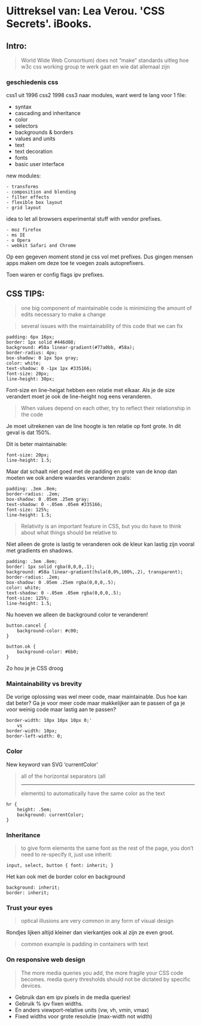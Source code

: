 # Uittreksel van: Lea Verou. 'CSS Secrets'. iBooks. 

## Intro:

> World Wide Web Consortium) does not “make” standards
> uitleg hoe w3c css working group te werk gaat en wie dat allemaal zijn

### geschiedenis css

css1 uit 1996
css2 1998
css3 naar modules, want werd te lang voor 1 file: 	
- syntax
- cascading and inheritance
- color
- selectors
- backgrounds & borders
- values and units
- text
- text decoration
- fonts
- basic user interface

new modules:
```
- transforms
- composition and blending
- filter effects
- flexible box layout
- grid layout
```

idea to let all browsers experimental stuff with vendor prefixes.
```
- moz firefox
- ms IE
- o Opera
- webkit Safari and Chrome
```

Op een gegeven moment stond je css vol met prefixes. Dus gingen mensen apps maken om deze toe te voegen zoals autoprefixers.

Toen waren er config flags ipv prefixes.

## CSS TIPS:

> one big component of maintainable code is minimizing the amount of edits necessary to make a change

> several issues with the maintainability of this code that we can fix

```
padding: 6px 16px;
border: 1px solid #446d88;
background: #58a linear-gradient(#77a0bb, #58a);
border-radius: 4px;
box-shadow: 0 1px 5px gray;
color: white;
text-shadow: 0 -1px 1px #335166;
font-size: 20px;
line-height: 30px;
```

Font-size en line-heigat hebben een relatie met elkaar. Als je de size verandert moet je ook de line-height nog eens veranderen.

> When values depend on each other, try to reflect their relationship in the code

Je moet uitrekenen van de line hoogte is ten relatie op font grote. In dit geval is dat 150%.

Dit is beter maintainable:
```
font-size: 20px;
line-height: 1.5;
```

Maar dat schaalt niet goed met de padding en grote van de knop
dan moeten we ook andere waardes veranderen zoals:
```
padding: .3em .8em;
border-radius: .2em;
box-shadow: 0 .05em .25em gray;
text-shadow: 0 -.05em .05em #335166;
font-size: 125%;
line-height: 1.5;
```

> Relativity is an important feature in CSS, but you do have to think about what things should be relative to

Niet alleen de grote is lastig te veranderen ook de kleur kan lastig zijn vooral met gradients en shadows.
```
padding: .3em .8em;
border: 1px solid rgba(0,0,0,.1);
background: #58a linear-gradient(hsla(0,0%,100%,.2), transparent);
border-radius: .2em;
box-shadow: 0 .05em .25em rgba(0,0,0,.5);
color: white;
text-shadow: 0 -.05em .05em rgba(0,0,0,.5);
font-size: 125%;
line-height: 1.5;
```

Nu hoeven we alleen de background color te veranderen!
```
button.cancel {
	background-color: #c00;
}

button.ok {
	background-color: #6b0;
}
```

Zo hou je je CSS droog

### Maintainability vs brevity
De vorige oplossing was wel meer code, maar maintainable. Dus hoe kan dat beter? Ga je voor meer code maar makkelijker aan te passen of ga je voor weinig code maar lastig aan te passen?

```
border-width: 10px 10px 10px 0;'
	vs 
border-width: 10px;
border-left-width: 0;
```

### Color
New keyword van SVG ‘currentColor’

> all of the horizontal separators (all <hr> elements) to automatically have the same color as the text

```
hr {
    height: .5em;
    background: currentColor;
}
```

### Inheritance
> to give form elements the same font as the rest of the page, you don’t need to re-specify it, just use inherit:

```
input, select, button { font: inherit; }
```

Het kan ook met de border color en background
```
background: inherit;
border: inherit;
```

### Trust your eyes
> optical illusions are very common in any form of visual design

Rondjes lijken altijd kleiner dan vierkantjes ook al zijn ze even groot.

> common example is padding in containers with text

### On responsive web design
> The more media queries you add, the more fragile your CSS code becomes.
> media query thresholds should not be dictated by specific devices.

- Gebruik dan em ipv pixels in de media queries!
- Gebruik % ipv fixen widths.
- En anders viewport-relative units (vw, vh, vmin, vmax)
- Fixed widths voor grote resolutie (max-width not width)